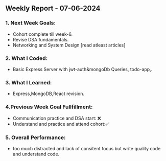 ## Weekly Report - 07-06-2024

### 1. Next Week Goals:
- Cohort complete till week-6.
- Revise DSA fundamentals.
- Networking and System Design [read atleast articles]

### 2. What I Coded:
- Basic Express Server with jwt-auth&mongoDb Queries, todo-app,.

### 3. What I Learned:
- Express,MongoDB,React revision.

### 4.Previous Week Goal Fullfillment:
- Communication practice and DSA start: ❌
- Understand and practice and attend cohort:✅

### 5. Overall Performance:
- too much distracted and lack of consitent focus but write quality code and understand code.





